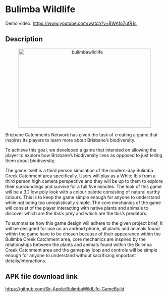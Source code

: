 # Bulimba Wildlife

Demo video: https://www.youtube.com/watch?v=BWAfo7ufR1c

## Description
<p align="center">
  <img src="https://github.com/user-attachments/assets/2672249f-8f3a-471b-a585-99e37c05291e" alt="bulimbawildlife" width="420" height="250">
</p>

Brisbane Catchments Network has given the task of creating a game that inspires its players to learn more about Brisbane’s biodiversity. 

To achieve this goal, we developed a game that intended on allowing the player to explore how Brisbane’s biodiversity lives as opposed to just telling them about biodiversity. 

The game itself is a third person simulation of the modern-day Bulimba Creek Catchment area specifically. Users will play as a White Ibis from a third person high camera perspective and they will be up to them to explore their surroundings and survive for a full five minutes. The look of this game will be a 3D low poly look with a colour palette consisting of natural earthy colours. This is to keep the game simple enough for anyone to understand while not being too unrealistically simple. The core mechanics of the game will consist of the player interacting with native plants and animals to discover which are the Ibis’s prey and which are the Ibis’s predators. 

To summarise how this game design will adhere to the given project brief, It will be designed for use on an android phone, all plants and animals found within the game have to be chosen because of their appearance within the Bulimba Creek Catchment area, core mechanics are inspired by the relationships between the plants and animals found within the Bulimba Creek Catchment area and the gameplay loop and controls will be simple enough for anyone to understand without sacrificing important details/interactions.


## APK file download link

https://github.com/Sir-Apple/BulimbaWildLife-GameBuild
